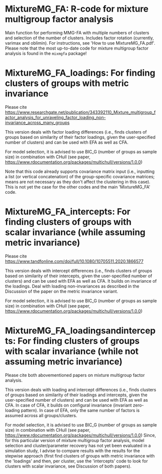# MixtureMG_FA: R-code for mixture multigroup factor analysis

Main function for performing MMG-FA with multiple numbers of clusters and selection of the number of clusters. Includes factor rotation (currently, varimax and oblimin). 
For instructions, see 'How to use MixtureMG_FA.pdf'.
Please note that the most up-to-date code for mixture multigroup factor analysis is found in the `mixmgfa` package!

# MixtureMG_FA_loadings: For finding clusters of groups with metric invariance

Please cite https://www.researchgate.net/publication/343392110_Mixture_multigroup_factor_analysis_for_unraveling_factor_loading_non-invariance_across_many_groups

This version deals with factor loading differences (i.e., finds clusters of groups based on similarity of their factor loadings, given the user-specified number of clusters) and can be used with EFA as well as CFA.

For model selection, it is advised to use BIC_G (number of groups as sample size) in combination with CHull (see paper, https://www.rdocumentation.org/packages/multichull/versions/1.0.0)

Note that this code already supports covariance matrix input (i.e., inputting a list (or vertical concatenation) of the group-specific covariance matrices; means are not necessary as they don't affect the clustering in this case). This is not yet the case for the other codes and the main 'MixtureMG_FA' code.

# MixtureMG_FA_intercepts: For finding clusters of groups with scalar invariance (while assuming metric invariance)

Please cite https://www.tandfonline.com/doi/full/10.1080/10705511.2020.1866577

This version deals with intercept differences (i.e., finds clusters of groups based on similarity of their intercepts, given the user-specified number of clusters) and can be used with EFA as well as CFA. It builds on invariance of the loadings. Deal with loading non-invariances as described in the Discussion of the paper on the metric invariance variant.

For model selection, it is advised to use BIC_G (number of groups as sample size) in combination with CHull (see paper, https://www.rdocumentation.org/packages/multichull/versions/1.0.0)

# MixtureMG_FA_loadingsandintercepts: For finding clusters of groups with scalar invariance (while not assuming metric invariance)

Please cite both abovementioned papers on mixture multigroup factor analysis.

This version deals with loading and intercept differences (i.e., finds clusters of groups based on similarity of their loadings and intercepts, given the user-specified number of clusters) and can be used with EFA as well as CFA. In case of CFA, it builds on configural invariance (invariant zero-loading pattern). In case of EFA, only the same number of factors is assumed across all groups/clusters.

For model selection, it is advised to use BIC_G (number of groups as sample size) in combination with CHull (see paper, https://www.rdocumentation.org/packages/multichull/versions/1.0.0)
Since, for this particular version of mixture multigroup factor analysis, model selection and cluster/parameter recovery has not yet been evaluated in a simulation study, I advise to compare results with the results for the stepwise approach (first find clusters of groups with metric invariance with the 'loadings' and then, per cluster, use the 'intercepts' code to look for clusters with scalar invariance, see Discussion of both papers).
